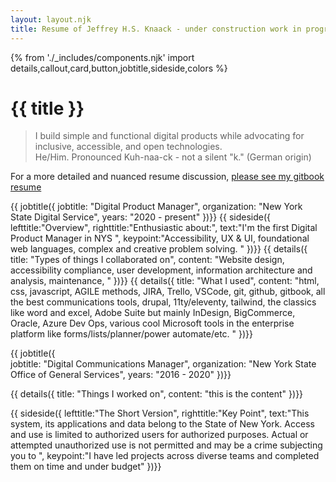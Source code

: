 ```yaml
---
layout: layout.njk
title: Resume of Jeffrey H.S. Knaack - under construction work in progress
---
```

{% from './_includes/components.njk' import details,callout,card,button,jobtitle,sideside,colors %}
# {{ title }}

> I build simple and functional digital products while advocating for inclusive, accessible, and open technologies. <br> He/Him. Pronounced Kuh-naa-ck - not a silent "k." (German origin)

For a more detailed and nuanced resume discussion, [please see my gitbook resume](https://app.gitbook.com/@jeffknaack/s/jeffrey-h-s-knaack-resume/)

{{ jobtitle({ 
    jobtitle: "Digital Product Manager",
    organization: "New York State Digital Service",
    years: "2020 - present"
})}}
{{ sideside({ 
    lefttitle:"Overview",
    righttitle:"Enthusiastic about:",
    text:"I'm the first Digital Product Manager in NYS ",
    keypoint:"Accessibility, UX & UI, foundational web languages, complex and creative problem solving.  "
})}}
{{ details({ 
    title: "Types of things I collaborated on", 
    content: "Website design, accessibility compliance, user development, information architecture and analysis, maintenance,  "
})}}
{{ details({ 
    title: "What I used", 
    content: "html, css, javascript, AGILE methods, JIRA, Trello, VSCode, git, github, gitbook, all the best communications tools, drupal, 11ty/eleventy, tailwind, the classics like word and excel, Adobe Suite but mainly InDesign, BigCommerce, Oracle, Azure Dev Ops, various cool Microsoft tools in the enterprise platform like forms/lists/planner/power automate/etc. "
})}}



{{ jobtitle({  
    jobtitle: "Digital Communications Manager",
    organization: "New York State Office of General Services",
    years: "2016 - 2020"
})}}

{{ details({ 
    title: "Things I worked on", 
    content: "this is the content"
})}}

{{ sideside({ 
    lefttitle:"The Short Version",
    righttitle:"Key Point",
    text:"This system, its applications and data belong to the State of New York. Access and use is limited to authorized users for authorized purposes. Actual or attempted unauthorized use is not permitted and may be a crime subjecting you to ",
    keypoint:"I have led projects across diverse teams and completed them on time and under budget"
})}}